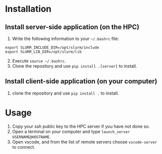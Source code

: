 # Installation

## Install server-side application (on the HPC)

1. Write the following information to your `~/.bashrc` file:

```
export SLURM_INCLUDE_DIR=/opt/slurm/include
export SLURM_LIB_DIR=/opt/slurm/lib
```

2. Execute `source ~/.bashrc`.
3. Clone the repository and use `pip install .[server]` to install.

## Install client-side application (on your computer)

1. clone the repository and use `pip install .` to install.

# Usage

1. Copy your ssh public key to the HPC server if you have not done so.
3. Open a terminal on your computer and type `launch_server USERNAME@HOSTNAME`.
4. Open vscode, and from the list of remote servers choose `vscode-server` to connect.
